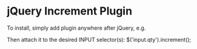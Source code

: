 jQuery Increment Plugin
=======================

To install, simply add plugin anywhere after jQuery, e.g.
	<script src="/js/jquery.increment.js"></script>

Then attach it to the desired INPUT selector(s):
	$('input.qty').increment();
